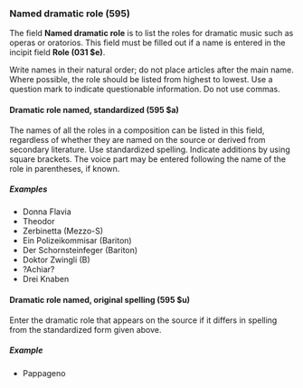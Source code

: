 ### Named dramatic role (595)

The field **Named dramatic role** is to list the roles for dramatic music such as operas or oratorios. This field must be filled out if a name is entered in the incipit field **Role (031 $e)**.

Write names in their natural order; do not place articles after the main name. Where possible, the role should be listed from highest to lowest. Use a question mark to indicate questionable information. Do not use commas.

#### Dramatic role named, standardized (595 $a)

The names of all the roles in a composition can be listed in this field, regardless of whether they are named on the source or derived from secondary literature. Use standardized spelling. Indicate additions by using square brackets. The voice part may be entered following the name of the role in parentheses, if known.

##### Examples

- Donna Flavia
- Theodor
- Zerbinetta (Mezzo-S)
- Ein Polizeikommisar (Bariton)
- Der Schornsteinfeger (Bariton)
- Doktor Zwingli (B)
- ?Achiar?
- Drei Knaben

#### Dramatic role named, original spelling (595 $u)

Enter the dramatic role that appears on the source if it differs in spelling from the standardized form given above.

##### Example

- Pappageno

